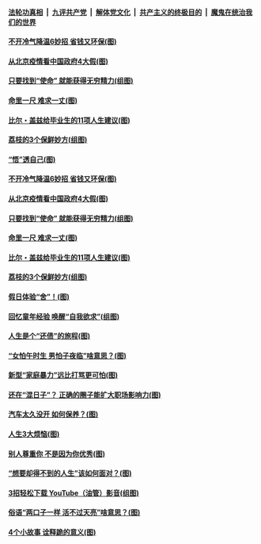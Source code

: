 ####  [法轮功真相](../../../../basic/blob/master/README.md?t=06230702) &nbsp;|&nbsp; [九评共产党](../../../../9ping.md/blob/master/README.md?t=06230702) &nbsp;|&nbsp; [解体党文化](../../../../jtdwh.md/blob/master/README.md?t=06230702)  &nbsp;|&nbsp; [共产主义的终极目的](../../../../gczydzjmd.md/blob/master/README.md?t=06230702) &nbsp;|&nbsp; [魔鬼在统治我们的世界](../../../../mgztzwmdsj.md/blob/master/README.md?t=06230702) 

#### [不开冷气降温6妙招 省钱又环保(图)](../pages/p8/937329.md?t=06230702) 

#### [从北京疫情看中国政府4大假(图)](../pages/p8/937196.md?t=06230702) 

#### [只要找到“使命” 就能获得无穷精力(组图)](../pages/p8/937159.md?t=06230702) 

#### [命里一尺 难求一丈(图)](../pages/p8/936782.md?t=06230702) 

#### [比尔・盖兹给毕业生的11项人生建议(图)](../pages/p8/936231.md?t=06230702) 

#### [荔枝的3个保鲜妙方(组图)](../pages/p8/936950.md?t=06230702) 

#### [“悟”透自己(图)](../pages/p8/936972.md?t=06230702) 

#### [不开冷气降温6妙招 省钱又环保(图)](../pages/p8/937329.md?t=06230702) 

#### [从北京疫情看中国政府4大假(图)](../pages/p8/937196.md?t=06230702) 

#### [只要找到“使命” 就能获得无穷精力(组图)](../pages/p8/937159.md?t=06230702) 

#### [命里一尺 难求一丈(图)](../pages/p8/936782.md?t=06230702) 

#### [比尔・盖兹给毕业生的11项人生建议(图)](../pages/p8/936231.md?t=06230702) 

#### [荔枝的3个保鲜妙方(组图)](../pages/p8/936950.md?t=06230702) 

#### [假日体验“舍”！(图)](../pages/p8/937183.md?t=06230702) 

#### [回忆童年经验 唤醒“自我欲求”(组图)](../pages/p8/937082.md?t=06230702) 

#### [人生是个“还债”的旅程(图)](../pages/p8/936768.md?t=06230702) 

#### [“女怕午时生 男怕子夜临”啥意思？(图)](../pages/p8/937081.md?t=06230702) 

#### [新型“家庭暴力”远比打骂更可怕(图)](../pages/p8/936230.md?t=06230702) 

#### [还在“混日子”？ 正确的圈子能扩大职场影响力(图)](../pages/p8/937049.md?t=06230702) 

#### [汽车太久没开 如何保养？(图)](../pages/p8/937035.md?t=06230702) 

#### [人生3大烦恼(图)](../pages/p8/936959.md?t=06230702) 

#### [别人尊重你 不是因为你优秀(图)](../pages/p8/936253.md?t=06230702) 

#### [“想要却得不到的人生”该如何面对？(图)](../pages/p8/936933.md?t=06230702) 

#### [3招轻松下载 YouTube（油管）影音(组图)](../pages/p8/936922.md?t=06230702) 

#### [俗语“两口子一样 活不过天亮”啥意思？(图)](../pages/p8/936917.md?t=06230702) 

#### [4个小故事 诠释跪的意义(图)](../pages/p8/936353.md?t=06230702) 

